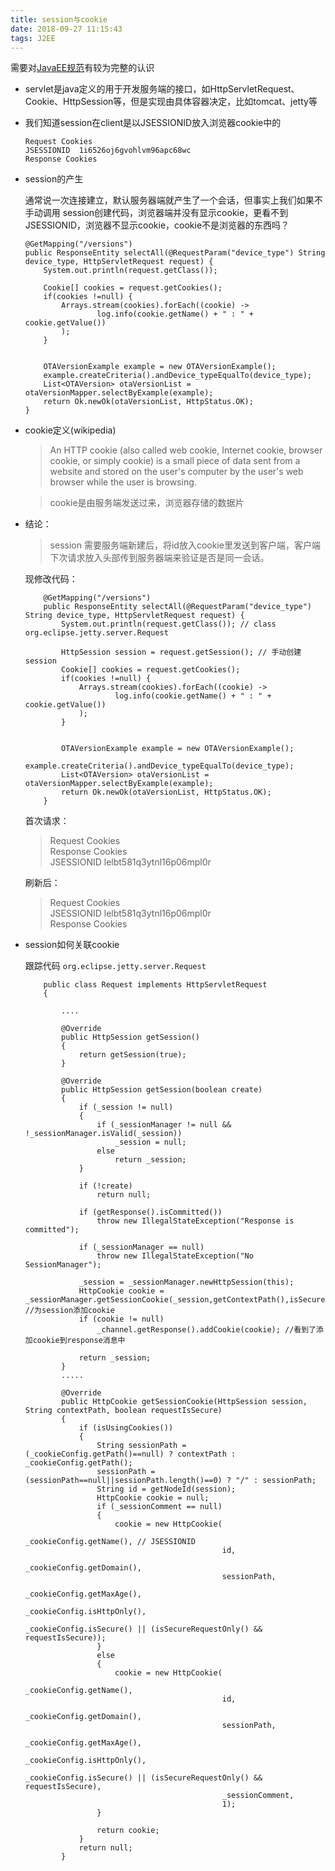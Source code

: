```yaml
---
title: session与cookie
date: 2018-09-27 11:15:43
tags: J2EE
---
```



需要对[JavaEE规范](https://docs.oracle.com/javaee/7/tutorial/index.html)有较为完整的认识

* servlet是java定义的用于开发服务端的接口，如HttpServletRequest、 Cookie、HttpSession等，但是实现由具体容器决定，比如tomcat、jetty等
<!-- more --> 
* 我们知道session在client是以JSESSIONID放入浏览器cookie中的

    ```
    Request Cookies
    JSESSIONID	1i6526oj6gvohlvm96apc68wc
    Response Cookies
    ```

* session的产生

    通常说一次连接建立，默认服务器端就产生了一个会话，但事实上我们如果不手动调用 session创建代码，浏览器端并没有显示cookie，更看不到JSESSIONID，浏览器不显示cookie，cookie不是浏览器的东西吗？
    
    ```
    @GetMapping("/versions")
    public ResponseEntity selectAll(@RequestParam("device_type") String device_type, HttpServletRequest request) {
        System.out.println(request.getClass());

        Cookie[] cookies = request.getCookies();
        if(cookies !=null) {
            Arrays.stream(cookies).forEach((cookie) ->
                    log.info(cookie.getName() + " : " + cookie.getValue())
            );
        }


        OTAVersionExample example = new OTAVersionExample();
        example.createCriteria().andDevice_typeEqualTo(device_type);
        List<OTAVersion> otaVersionList = otaVersionMapper.selectByExample(example);
        return Ok.newOk(otaVersionList, HttpStatus.OK);
    }

    ```
    
    
* cookie定义(wikipedia)
    > <p>An HTTP cookie (also called web cookie, Internet cookie, browser cookie, or simply cookie) is a small piece of data sent from a website and stored on the user's computer by the user's web browser while the user is browsing.
    </p>

    >  cookie是由服务端发送过来，浏览器存储的数据片 
         
	<p></p>
	
* 结论：

     >   session 需要服务端新建后，将id放入cookie里发送到客户端，客户端下次请求放入头部传到服务器端来验证是否是同一会话。
      
    现修改代码：
        
    ```
        @GetMapping("/versions")
        public ResponseEntity selectAll(@RequestParam("device_type") String device_type, HttpServletRequest request) {
            System.out.println(request.getClass()); // class org.eclipse.jetty.server.Request

            HttpSession session = request.getSession(); // 手动创建session
            Cookie[] cookies = request.getCookies();
            if(cookies !=null) {
                Arrays.stream(cookies).forEach((cookie) ->
                        log.info(cookie.getName() + " : " + cookie.getValue())
                );
            }


            OTAVersionExample example = new OTAVersionExample();
            example.createCriteria().andDevice_typeEqualTo(device_type);
            List<OTAVersion> otaVersionList = otaVersionMapper.selectByExample(example);
            return Ok.newOk(otaVersionList, HttpStatus.OK);
        }
    ```

    首次请求：
        
    >  Request Cookies <br>
    >  Response Cookies <br>
    >  JSESSIONID	lelbt581q3ytnl16p06mpl0r<br>
    
    刷新后：
        
    >    Request Cookies<br>
    >    JSESSIONID	lelbt581q3ytnl16p06mpl0r<br>
    >    Response Cookies<br>

    
        
* session如何关联cookie
    
    跟踪代码 `org.eclipse.jetty.server.Request`

    ```
        public class Request implements HttpServletRequest
        {

            ....

            @Override
            public HttpSession getSession()
            {
                return getSession(true);
            }

            @Override
            public HttpSession getSession(boolean create)
            {
                if (_session != null)
                {
                    if (_sessionManager != null && !_sessionManager.isValid(_session))
                        _session = null;
                    else
                        return _session;
                }

                if (!create)
                    return null;

                if (getResponse().isCommitted())
                    throw new IllegalStateException("Response is committed");

                if (_sessionManager == null)
                    throw new IllegalStateException("No SessionManager");

                _session = _sessionManager.newHttpSession(this);
                HttpCookie cookie = _sessionManager.getSessionCookie(_session,getContextPath(),isSecure()); //为session添加cookie
                if (cookie != null)
                    _channel.getResponse().addCookie(cookie); //看到了添加cookie到response消息中

                return _session;
            }
            .....

            @Override
            public HttpCookie getSessionCookie(HttpSession session, String contextPath, boolean requestIsSecure)
            {
                if (isUsingCookies())
                {
                    String sessionPath = (_cookieConfig.getPath()==null) ? contextPath : _cookieConfig.getPath();
                    sessionPath = (sessionPath==null||sessionPath.length()==0) ? "/" : sessionPath;
                    String id = getNodeId(session);
                    HttpCookie cookie = null;
                    if (_sessionComment == null)
                    {
                        cookie = new HttpCookie(
                                                _cookieConfig.getName(), // JSESSIONID
                                                id,
                                                _cookieConfig.getDomain(),
                                                sessionPath,
                                                _cookieConfig.getMaxAge(),
                                                _cookieConfig.isHttpOnly(),
                                                _cookieConfig.isSecure() || (isSecureRequestOnly() && requestIsSecure));
                    }
                    else
                    {
                        cookie = new HttpCookie(
                                                _cookieConfig.getName(),
                                                id,
                                                _cookieConfig.getDomain(),
                                                sessionPath,
                                                _cookieConfig.getMaxAge(),
                                                _cookieConfig.isHttpOnly(),
                                                _cookieConfig.isSecure() || (isSecureRequestOnly() && requestIsSecure),
                                                _sessionComment,
                                                1);
                    }

                    return cookie;
                }
                return null;
            }
    ```

